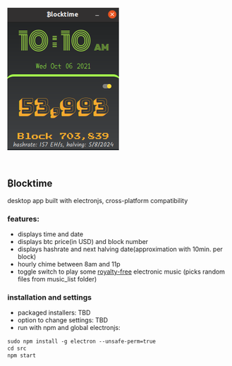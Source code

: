 ![app screenshot](screenshot.png)


<br>

## ₿locktime

desktop app built with electronjs, cross-platform compatibility

### features:
* displays time and date
* displays btc price(in USD) and block number
* displays hashrate and next halving date(approximation with 10min. per block)
* hourly chime between 8am and 11p
* toggle switch to play some [royalty-free](https://freemusicarchive.org/) electronic music (picks random files from music_list folder)


### installation and settings
* packaged installers: TBD
* option to change settings: TBD
* run with npm and global electronjs:
```
sudo npm install -g electron --unsafe-perm=true
cd src
npm start
```